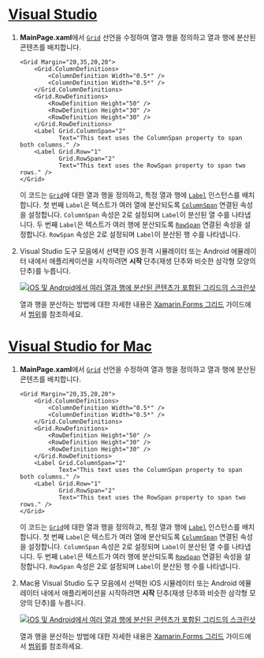 # <a name="visual-studiotabvswin"></a>[Visual Studio](#tab/vswin)

1. **MainPage.xaml**에서 [`Grid`](xref:Xamarin.Forms.Grid) 선언을 수정하여 열과 행을 정의하고 열과 행에 분산된 콘텐츠를 배치합니다.

    ```xaml
    <Grid Margin="20,35,20,20">
        <Grid.ColumnDefinitions>
            <ColumnDefinition Width="0.5*" />
            <ColumnDefinition Width="0.5*" />
        </Grid.ColumnDefinitions>
        <Grid.RowDefinitions>
            <RowDefinition Height="50" />
            <RowDefinition Height="30" />
            <RowDefinition Height="30" />
        </Grid.RowDefinitions>
        <Label Grid.ColumnSpan="2"
               Text="This text uses the ColumnSpan property to span both columns." />
        <Label Grid.Row="1"
               Grid.RowSpan="2"
               Text="This text uses the RowSpan property to span two rows." />
    </Grid>
    ```

    이 코드는 [`Grid`](xref:Xamarin.Forms.Grid)에 대한 열과 행을 정의하고, 특정 열과 행에 [`Label`](xref:Xamarin.Forms.Label) 인스턴스를 배치합니다. 첫 번째 `Label`은 텍스트가 여러 열에 분산되도록 [`ColumnSpan`](xref:Xamarin.Forms.Grid.ColumnSpanProperty) 연결된 속성을 설정합니다. `ColumnSpan` 속성은 2로 설정되며 `Label`이 분산된 열 수를 나타냅니다. 두 번째 `Label`은 텍스트가 여러 행에 분산되도록 [`RowSpan`](xref:Xamarin.Forms.Grid.RowSpanProperty) 연결된 속성을 설정합니다. `RowSpan` 속성은 2로 설정되며 `Label`이 분산된 행 수를 나타냅니다.

1. Visual Studio 도구 모음에서 선택한 iOS 원격 시뮬레이터 또는 Android 에뮬레이터 내에서 애플리케이션을 시작하려면 **시작** 단추(재생 단추와 비슷한 삼각형 모양의 단추)를 누릅니다.

    [![iOS 및 Android에서 여러 열과 행에 분산된 콘텐츠가 포함된 그리드의 스크린샷](../images/span-columns-rows.png "열과 행이 분산된 콘텐츠가 있는 그리드")](../images/span-columns-rows-large.png#lightbox "열과 행이 분산된 콘텐츠가 있는 그리드")

    열과 행을 분산하는 방법에 대한 자세한 내용은 [Xamarin.Forms 그리드](~/xamarin-forms/user-interface/layouts/grid.md) 가이드에서 [범위](~/xamarin-forms/user-interface/layouts/grid.md#spans)를 참조하세요.

# <a name="visual-studio-for-mactabvsmac"></a>[Visual Studio for Mac](#tab/vsmac)

1. **MainPage.xaml**에서 [`Grid`](xref:Xamarin.Forms.Grid) 선언을 수정하여 열과 행을 정의하고 열과 행에 분산된 콘텐츠를 배치합니다.

    ```xaml
    <Grid Margin="20,35,20,20">
        <Grid.ColumnDefinitions>
            <ColumnDefinition Width="0.5*" />
            <ColumnDefinition Width="0.5*" />
        </Grid.ColumnDefinitions>
        <Grid.RowDefinitions>
            <RowDefinition Height="50" />
            <RowDefinition Height="30" />
            <RowDefinition Height="30" />
        </Grid.RowDefinitions>
        <Label Grid.ColumnSpan="2"
               Text="This text uses the ColumnSpan property to span both columns." />
        <Label Grid.Row="1"
               Grid.RowSpan="2"
               Text="This text uses the RowSpan property to span two rows." />
    </Grid>
    ```

    이 코드는 [`Grid`](xref:Xamarin.Forms.Grid)에 대한 열과 행을 정의하고, 특정 열과 행에 [`Label`](xref:Xamarin.Forms.Label) 인스턴스를 배치합니다. 첫 번째 `Label`은 텍스트가 여러 열에 분산되도록 [`ColumnSpan`](xref:Xamarin.Forms.Grid.ColumnSpanProperty) 연결된 속성을 설정합니다. `ColumnSpan` 속성은 2로 설정되며 `Label`이 분산된 열 수를 나타냅니다. 두 번째 `Label`은 텍스트가 여러 행에 분산되도록 [`RowSpan`](xref:Xamarin.Forms.Grid.RowSpanProperty) 연결된 속성을 설정합니다. `RowSpan` 속성은 2로 설정되며 `Label`이 분산된 행 수를 나타냅니다.

1. Mac용 Visual Studio 도구 모음에서 선택한 iOS 시뮬레이터 또는 Android 에뮬레이터 내에서 애플리케이션을 시작하려면 **시작** 단추(재생 단추와 비슷한 삼각형 모양의 단추)를 누릅니다.

    [![iOS 및 Android에서 여러 열과 행에 분산된 콘텐츠가 포함된 그리드의 스크린샷](../images/span-columns-rows.png "열과 행이 분산된 콘텐츠가 있는 그리드")](../images/span-columns-rows-large.png#lightbox "열과 행이 분산된 콘텐츠가 있는 그리드")

    열과 행을 분산하는 방법에 대한 자세한 내용은 [Xamarin.Forms 그리드](~/xamarin-forms/user-interface/layouts/grid.md) 가이드에서 [범위](~/xamarin-forms/user-interface/layouts/grid.md#spans)를 참조하세요.
